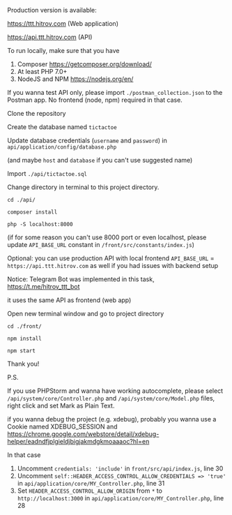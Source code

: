 Production version is available:

https://ttt.hitrov.com (Web application)

https://api.ttt.hitrov.com (API)

To run locally, make sure that you have
1. Composer
https://getcomposer.org/download/
2. At least PHP 7.0+
3. NodeJS and NPM
https://nodejs.org/en/

If you wanna test API only, please import `./postman_collection.json` to the Postman app. No frontend (node, npm) required in that case.

Clone the repository

Create the database named `tictactoe`

Update database credentials (`username` and `password`) in `api/application/config/database.php`

(and maybe `host` and `database` if you can't use suggested name)

Import `./api/tictactoe.sql`

Change directory in terminal to this project directory.

`cd ./api/`

`composer install`

`php -S localhost:8000`

(if for some reason you can't use 8000 port or even localhost, please update `API_BASE_URL` constant in `/front/src/constants/index.js`)

Optional: you can use production API with local frontend `API_BASE_URL` = `https://api.ttt.hitrov.com` as well if you had issues with backend setup

Notice: Telegram Bot was implemented in this task,
https://t.me/hitrov_ttt_bot

it uses the same API as frontend (web app)

Open new terminal window and go to project directory

`cd ./front/`

`npm install`

`npm start`

Thank you!

P.S. 

If you use PHPStorm and wanna have working autocomplete, please select `/api/system/core/Controller.php` and `/api/system/core/Model.php` files, right click and set Mark as Plain Text.

if you wanna debug the project (e.g. xdebug), probably you wanna use a Cookie named XDEBUG_SESSION and 
https://chrome.google.com/webstore/detail/xdebug-helper/eadndfjplgieldjbigjakmdgkmoaaaoc?hl=en

In that case 

1. Uncomment `credentials: 'include'` in `front/src/api/index.js`, line 30
2. Uncomment `self::HEADER_ACCESS_CONTROL_ALLOW_CREDENTIALS => 'true'` in `api/application/core/MY_Controller.php`, line 31 
3. Set `HEADER_ACCESS_CONTROL_ALLOW_ORIGIN` from `*` to `http://localhost:3000` in `api/application/core/MY_Controller.php`, line 28
